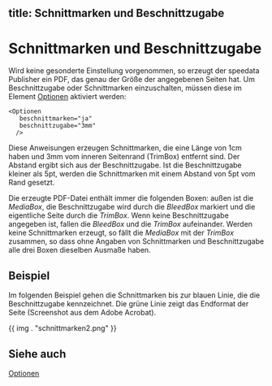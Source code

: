 title: Schnittmarken und Beschnittzugabe
---
Schnittmarken und Beschnittzugabe
=================================

Wird keine gesonderte Einstellung vorgenommen, so erzeugt der speedata
Publisher ein PDF, das genau der Größe der angegebenen Seiten hat. Um
Beschnittzugabe oder Schnittmarken einzuschalten, müssen diese im
Element [Optionen](../commands-de/options.html.html) aktiviert werden:

    <Optionen
       beschnittmarken="ja"
       beschnittzugabe="3mm"
      />

Diese Anweisungen erzeugen Schnittmarken, die eine Länge von 1cm haben
und 3mm vom inneren Seitenrand (TrimBox) entfernt sind. Der Abstand
ergibt sich aus der Beschnittzugabe. Ist die Beschnittzugabe kleiner als
5pt, werden die Schnittmarken mit einem Abstand von 5pt vom Rand
gesetzt.

Die erzeugte PDF-Datei enthält immer die folgenden Boxen: außen ist die
*MediaBox*, die Beschnittzugabe wird durch die *BleedBox* markiert und
die eigentliche Seite durch die *TrimBox*. Wenn keine Beschnittzugabe
angegeben ist, fallen die *BleedBox* und die *TrimBox* aufeinander.
Werden keine Schnittmarken erzeugt, so fällt die *MediaBox* mit der
*TrimBox* zusammen, so dass ohne Angaben von Schnittmarken und
Beschnittzugabe alle drei Boxen dieselben Ausmaße haben.

Beispiel
--------

Im folgenden Beispiel gehen die Schnittmarken bis zur blauen Linie, die
die Beschnittzugabe kennzeichnet. Die grüne Linie zeigt das Endformat
der Seite (Screenshot aus dem Adobe Acrobat).

{{ img . "schnittmarken2.png"  }}

Siehe auch
----------

[Optionen](../commands-de/options.html)
